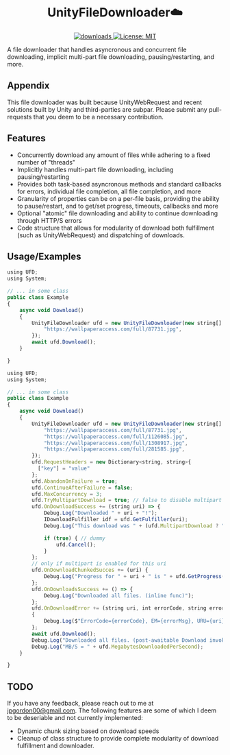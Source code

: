 <h1 align="center">UnityFileDownloader☁️</h1>
<p align="center">
  <a href="https://www.npmjs.com/package/readme-md-generator">
    <img alt="downloads" src="https://img.shields.io/npm/dm/readme-md-generator.svg?color=blue" target="_blank" />
  </a>
  <a href="https://github.com/kefranabg/readme-md-generator/blob/master/LICENSE">
    <img alt="License: MIT" src="https://img.shields.io/badge/license-MIT-yellow.svg" target="_blank" />
  </a>
</p>

A file downloader that handles asyncronous and concurrent file downloading, implicit multi-part file downloading, pausing/restarting, and more.

## Appendix

This file downloader was built because UnityWebRequest and recent solutions built by Unity and third-parties are subpar. Please submit any pull-requests that you deem to be a necessary contribution.

## Features

- Concurrently download any amount of files while adhering to a fixed number of "threads"
- Implicitly handles multi-part file downloading, including pausing/restarting
- Provides both task-based asyncronous methods and standard callbacks for errors, individual file completion, all file completion, and more
- Granularity of properties can be on a per-file basis, providing the ability to pause/restart, and to get/set progress, timeouts, callbacks and more
- Optional "atomic" file downloading and ability to continue downloading through HTTP/S errors
- Code structure that allows for modularity of download both fulfillment (such as UnityWebRequest) and dispatching of downloads.

## Usage/Examples

```javascript
using UFD;
using System;

// ... in some class
public class Example
{
    async void Download()
    {
        UnityFileDownloader ufd = new UnityFileDownloader(new string[] {
            "https://wallpaperaccess.com/full/87731.jpg",
        });
        await ufd.Download();
    }

}
```

```javascript
using UFD;
using System;

// ... in some class
public class Example
{
    async void Download()
    {
        UnityFileDownloader ufd = new UnityFileDownloader(new string[] {
            "https://wallpaperaccess.com/full/87731.jpg",
            "https://wallpaperaccess.com/full/1126085.jpg",
            "https://wallpaperaccess.com/full/1308917.jpg",
            "https://wallpaperaccess.com/full/281585.jpg",
        });
        ufd.RequestHeaders = new Dictionary<string, string>{
          ["key"] = "value"
        };
        ufd.AbandonOnFailure = true;
        ufd.ContinueAfterFailure = false;
        ufd.MaxConcurrency = 3;
        ufd.TryMultipartDownload = true; // false to disable multipart
        ufd.OnDownloadSuccess += (string uri) => {
            Debug.Log("Downloaded " + uri + "!");
            IDownloadFulfiller idf = ufd.GetFulfiller(uri);
            Debug.Log("This download was " + (ufd.MultipartDownload ? "" : "NOT ") + "downloaded in multiparts.");

            if (true) { // dummy
                ufd.Cancel();
            }
        };
        // only if multipart is enabled for this uri
        ufd.OnDownloadChunkedSucces += (uri) {
            Debug.Log("Progress for " + uri + " is " + ufd.GetProgress(uri));
        };
        ufd.OnDownloadsSuccess += () => {
            Debug.Log("Downloaded all files. (inline func)");
        };
        ufd.OnDownloadError += (string uri, int errorCode, string errorMsg) =>
        {
            Debug.Log($"ErrorCode={errorCode}, EM={errorMsg}, URU={uri}");
        };
        await ufd.Download();
        Debug.Log("Downloaded all files. (post-awaitable Download invokation)");
        Debug.Log("MB/S = " + ufd.MegabytesDownloadedPerSecond);
    }

}
```

## TODO

If you have any feedback, please reach out to me at jpgordon00@gmail.com.
The following features are some of which I deem to be deseriable and not currently implemented:

- Dynamic chunk sizing based on download speeds
- Cleanup of class structure to provide complete modularity of download fulfillment and downloader.
